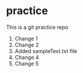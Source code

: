 # practice
This is a git practice repo

1) Change 1
2) Change 2
3) Added sampleText.txt file
4) Change 4
5) Change 5
